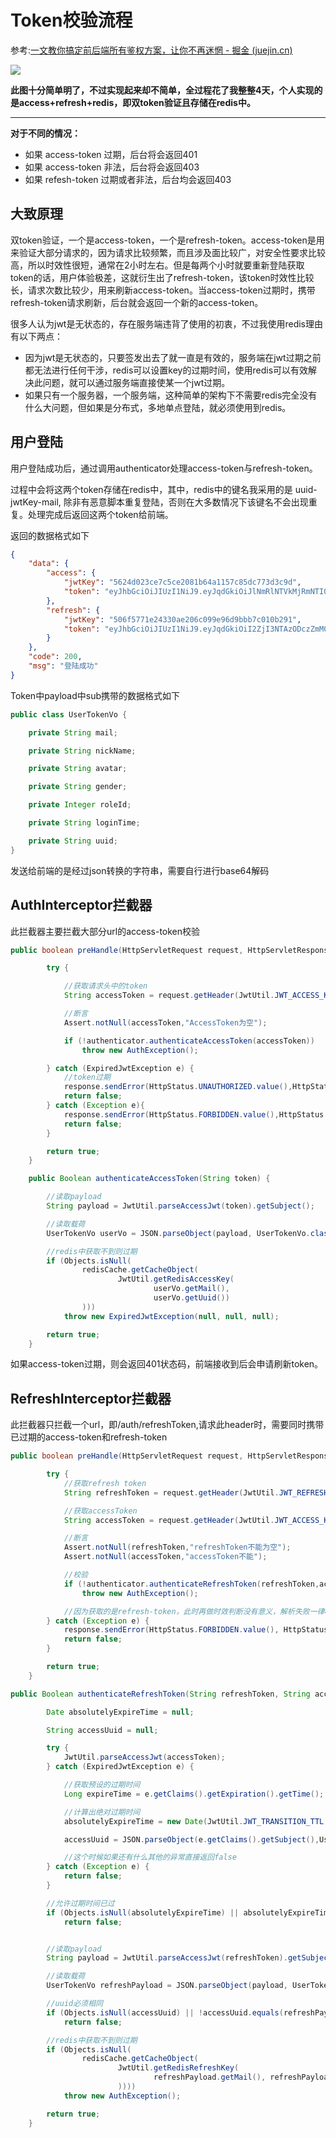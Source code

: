 # Token校验流程

参考:[一文教你搞定前后端所有鉴权方案，让你不再迷惘 - 掘金 (juejin.cn)](https://juejin.cn/post/7129298214959710244)

![](https://p9-juejin.byteimg.com/tos-cn-i-k3u1fbpfcp/ac396824cc4b4a88b5f57d84c1f856cc~tplv-k3u1fbpfcp-zoom-in-crop-mark:3024:0:0:0.awebp?)



**此图十分简单明了，不过实现起来却不简单，全过程花了我整整4天，个人实现的是access+refresh+redis，即双token验证且存储在redis中。**

------

**对于不同的情况：**

- 如果 access-token 过期，后台将会返回401
- 如果 access-token 非法，后台将会返回403
- 如果 refesh-token 过期或者非法，后台均会返回403



## 大致原理

双token验证，一个是access-token，一个是refresh-token。access-token是用来验证大部分请求的，因为请求比较频繁，而且涉及面比较广，对安全性要求比较高，所以时效性很短，通常在2小时左右。但是每两个小时就要重新登陆获取token的话，用户体验极差，这就衍生出了refresh-token，该token时效性比较长，请求次数比较少，用来刷新access-token。当access-token过期时，携带refresh-token请求刷新，后台就会返回一个新的access-token。



很多人认为jwt是无状态的，存在服务端违背了使用的初衷，不过我使用redis理由有以下两点：

- 因为jwt是无状态的，只要签发出去了就一直是有效的，服务端在jwt过期之前都无法进行任何干涉，redis可以设置key的过期时间，使用redis可以有效解决此问题，就可以通过服务端直接使某一个jwt过期。
- 如果只有一个服务器，一个服务端，这种简单的架构下不需要redis完全没有什么大问题，但如果是分布式，多地单点登陆，就必须使用到redis。



## 用户登陆

用户登陆成功后，通过调用authenticator处理access-token与refresh-token。

过程中会将这两个token存储在redis中，其中，redis中的键名我采用的是 uuid-jwtKey-mail, 除非有恶意脚本重复登陆，否则在大多数情况下该键名不会出现重复。处理完成后返回这两个token给前端。

返回的数据格式如下

```json
{
    "data": {
        "access": {
            "jwtKey": "5624d023ce7c5ce2081b64a1157c85dc773d3c9d",
            "token": "eyJhbGciOiJIUzI1NiJ9.eyJqdGkiOiJlNmRlNTVkMjRmNTI0NmYzYmE1MDM0Y2NlNzU1ZGJmNyIsInN1YiI6IntcImdlbmRlclwiOlwi55S3XCIsXCJsb2dpblRpbWVcIjpcIjIwMjItMDgtMTYgMTM6MTE6MTRcIixcIm1haWxcIjpcIjI2M0BxcS5jb21cIixcIm5pY2tOYW1lXCI6XCJ3eWhcIixcInV1aWRcIjpcIjhkMDM1NGY0MGI2MTRmOGM4MDFhYmY3ZDA5NmY1NDIxXCJ9IiwiaXNzIjoiZjQwZDI0NGFmZWIxZmQ3ZTI0NTVlOTdkMGRiYTg2MjQ1NTU5MWJkZCIsImlhdCI6MTY2MDYyNjY3NCwiZXhwIjoxNjYwNjMzODc0fQ.uT1w1QQYcuSePLZxxazAawb3iDqDB8Wg_SNTTZfEBoI"
        },
        "refresh": {
            "jwtKey": "506f5771e24330ae206c099e96d9bbb7c010b291",
            "token": "eyJhbGciOiJIUzI1NiJ9.eyJqdGkiOiI2ZjI3NTAzODczZmM0ZjgxODhmYjE0NGRhNDU1MmM1MSIsInN1YiI6IntcImdlbmRlclwiOlwi55S3XCIsXCJsb2dpblRpbWVcIjpcIjIwMjItMDgtMTYgMTM6MTE6MTRcIixcIm1haWxcIjpcIjI2M0BxcS5jb21cIixcIm5pY2tOYW1lXCI6XCJ3eWhcIixcInV1aWRcIjpcIjhkMDM1NGY0MGI2MTRmOGM4MDFhYmY3ZDA5NmY1NDIxXCJ9IiwiaXNzIjoiZjQwZDI0NGFmZWIxZmQ3ZTI0NTVlOTdkMGRiYTg2MjQ1NTU5MWJkZCIsImlhdCI6MTY2MDYyNjY3NSwiZXhwIjoxNjYxMjMxNDc1fQ.kss5ia7uGOsyKSXI1Y8hok80PhzTMFm2M2oZhA99OPQ"
        }
    },
    "code": 200,
    "msg": "登陆成功"
}
```

Token中payload中sub携带的数据格式如下

```java
public class UserTokenVo {

    private String mail;

    private String nickName;

    private String avatar;

    private String gender;

    private Integer roleId;

    private String loginTime;

    private String uuid;
}

```

发送给前端的是经过json转换的字符串，需要自行进行base64解码

## AuthInterceptor拦截器

此拦截器主要拦截大部分url的access-token校验

```java
public boolean preHandle(HttpServletRequest request, HttpServletResponse response, Object handler) throws IOException {

        try {

            //获取请求头中的token
            String accessToken = request.getHeader(JwtUtil.JWT_ACCESS_KEY);

            //断言
            Assert.notNull(accessToken,"AccessToken为空");

            if (!authenticator.authenticateAccessToken(accessToken))
                throw new AuthException();

        } catch (ExpiredJwtException e) {
            //token过期
            response.sendError(HttpStatus.UNAUTHORIZED.value(),HttpStatus.UNAUTHORIZED.toString());
            return false;
        } catch (Exception e){
            response.sendError(HttpStatus.FORBIDDEN.value(),HttpStatus.FORBIDDEN.toString());
            return false;
        }

        return true;
    }
```

```java
    public Boolean authenticateAccessToken(String token) {

        //读取payload
        String payload = JwtUtil.parseAccessJwt(token).getSubject();

        //读取载荷
        UserTokenVo userVo = JSON.parseObject(payload, UserTokenVo.class);

        //redis中获取不到则过期
        if (Objects.isNull(
                redisCache.getCacheObject(
                        JwtUtil.getRedisAccessKey(
                                userVo.getMail(),
                                userVo.getUuid())
                )))
            throw new ExpiredJwtException(null, null, null);

        return true;
    }
```

如果access-token过期，则会返回401状态码，前端接收到后会申请刷新token。

## RefreshInterceptor拦截器

此拦截器只拦截一个url，即/auth/refreshToken,请求此header时，需要同时携带已过期的access-token和refresh-token

```java
public boolean preHandle(HttpServletRequest request, HttpServletResponse response, Object handler) throws Exception {

        try {
            //获取refresh token
            String refreshToken = request.getHeader(JwtUtil.JWT_REFRESH_KEY);

            //获取accessToken
            String accessToken = request.getHeader(JwtUtil.JWT_ACCESS_KEY);

            //断言
            Assert.notNull(refreshToken,"refreshToken不能为空");
            Assert.notNull(accessToken,"accessToken不能");

            //校验
            if (!authenticator.authenticateRefreshToken(refreshToken,accessToken))
                throw new AuthException();

            //因为获取的是refresh-token，此时再做时效判断没有意义，解析失败一律403，需要重新登陆获取refresh-token
        } catch (Exception e) {
            response.sendError(HttpStatus.FORBIDDEN.value(), HttpStatus.FORBIDDEN.toString());
            return false;
        }

        return true;
    }
```

```java
public Boolean authenticateRefreshToken(String refreshToken, String accessToken) throws AuthException {

        Date absolutelyExpireTime = null;

        String accessUuid = null;

        try {
            JwtUtil.parseAccessJwt(accessToken);
        } catch (ExpiredJwtException e) {

            //获取预设的过期时间
            Long expireTime = e.getClaims().getExpiration().getTime();

            //计算出绝对过期时间
            absolutelyExpireTime = new Date(JwtUtil.JWT_TRANSITION_TTL + expireTime);

            accessUuid = JSON.parseObject(e.getClaims().getSubject(),UserTokenVo.class).getUuid();

            //这个时候如果还有什么其他的异常直接返回false
        } catch (Exception e) {
            return false;
        }

        //允许过期时间已过
        if (Objects.isNull(absolutelyExpireTime) || absolutelyExpireTime.getTime() < System.currentTimeMillis())
            return false;


        //读取payload
        String payload = JwtUtil.parseAccessJwt(refreshToken).getSubject();

        //读取载荷
        UserTokenVo refreshPayload = JSON.parseObject(payload, UserTokenVo.class);

        //uuid必须相同
        if (Objects.isNull(accessUuid) || !accessUuid.equals(refreshPayload.getUuid()))
            return false;

        //redis中获取不到则过期
        if (Objects.isNull(
                redisCache.getCacheObject(
                        JwtUtil.getRedisRefreshKey(
                                refreshPayload.getMail(), refreshPayload.getUuid()
                        ))))
            throw new AuthException();

        return true;
    }

```


